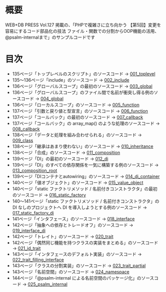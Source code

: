 # 概要
WEB+DB PRESS Vol.127 掲載の、「PHPで複雑さに立ち向かう 【第5回】変更を容易にするコード部品化の技法 ファイル・関数での分割からOOP機能の活用、@psalm-internalまで」のサンプルコードです

# 目次
- 135ページ「トップレベルのスクリプト」のソースコード → [001_toplevel](001_toplevel)
- 135〜136ページ「include」のソースコード → [002_include](002_include)
- 136ページ「グローバルスコープ」の最初のソースコード → [003_global](003_global)
- 136ページ「グローバルスコープ」のファイル間で名前が衝突し得る例のソースコード → [004_global](004_global)
- 136ページ「ローカルスコープ」のソースコード → [005_function](005_function)
- 137ページ「引数と戻り値と型宣言」のソースコード → [006_function](006_function)
- 137ページ「コールバック」の最初のソースコード → [007_callback](007_callback)
- 137ページ「コールバック」の array_map() のような処理のソースコード → [008_callback](008_callback)
- 138ページ「データと処理を組み合わせられる」のソースコード → [009_class](009_class)
- 138ページ「継承はあまり使わない」のソースコード → [010_inheritance](010_inheritance)
- 138ページ「合成」のソースコード → [011_composition](011_composition)
- 139ページ「DI」の最初のソースコード → [012_di](012_di)
- 139ページ「DI」のすべての依存関係を一気に構築する例のソースコード → [013_composition_root](013_composition_root)
- 139ページ「DIコンテナとautowiring」のソースコード → [014_di_container](014_di_container)
- 140ページ「値オブジェクト」のソースコード → [015_value_object](015_value_object)
- 140ページ「static ファクトリメソッド / 名前付きコンストラクタ」の最初のソースコード → [016_static_factory](016_static_factory)
- 140〜141ページ「static ファクトリメソッド / 名前付きコンストラクタ」の DI なしのプロジェクトへ DI を導入しようとする例のソースコード → [017_static_factory_di](017_static_factory_di)
- 141ページ「インタフェース」のソースコード → [018_interface](018_interface)
- 142ページ「抽象への依存とトレードオフ」のソースコード → [019_interface_di](019_interface_di)
- 142ページ「トレイト」のソースコード → [020_trait](020_trait)
- 142ページ「偶然同じ機能を持つクラスの実装をまとめる」のソースコード → [021_id_trait](021_id_trait)
- 143ページ「インタフェースのデフォルト実装」のソースコード → [022_trait_filling_interface](022_trait_filling_interface)
- 143ページ「クラスの分割実装」のソースコード → [023_trait_partial](023_trait_partial)
- 143ページ「名前空間」のソースコード → [024_namespace](024_namespace)
- 144ページ「@psalm-internal による名前空間のパッケージ化」のソースコード → [025_psalm_internal](025_psalm_internal)
